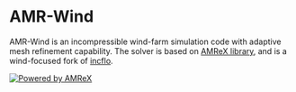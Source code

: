 
# AMR-Wind 

AMR-Wind is an incompressible wind-farm simulation code with adaptive mesh
refinement capability. The solver is based on [AMReX
library](https://amrex-codes.github.io/amrex/), and is a wind-focused fork of
[incflo](https://github.com/AMReX-Codes/incflo). 

[![Powered by AMReX](https://amrex-codes.github.io/badges/powered%20by-AMReX-red.svg)](https://amrex-codes.github.io/amrex/)
